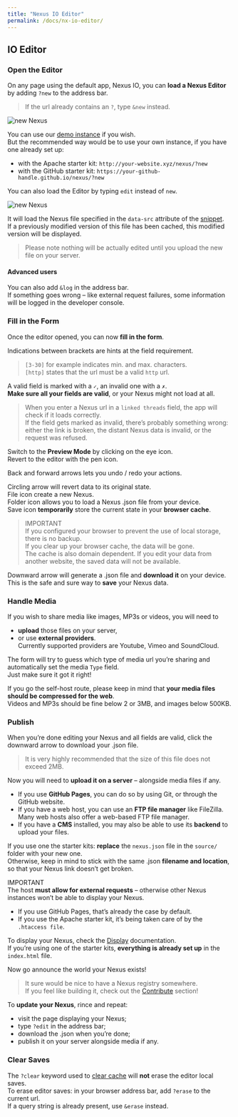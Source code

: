 ```yaml
---
title: "Nexus IO Editor"
permalink: /docs/nx-io-editor/
---
```

## IO Editor

### Open the Editor

On any page using the default app, Nexus IO, you can **load a Nexus Editor** by adding `?new` to the address bar.

> If the url already contains an `?`, type `&new` instead.

<img class="bordered" src="https://nexus-dock.github.io/img/nx-new.gif" alt="new Nexus">

You can use our <a href="/demo/nx-io/?new" target="_blank">demo instance</a> if you wish.  
But the recommended way would be to use your own instance, if you have one already set up:

*   with the Apache starter kit: `http://your-website.xyz/nexus/?new`
*   with the GitHub starter kit: `https://your-github-handle.github.io/nexus/?new`

You can also load the Editor by typing `edit` instead of `new`.

<img class="bordered" src="https://nexus-dock.github.io/img/nx-edit.gif" alt="new Nexus">

It will load the Nexus file specified in the `data-src` attribute of the [snippet](/docs/snippet/).  
If a previously modified version of this file has been cached, this modified version will be displayed.

> Please note nothing will be actually edited until you upload the new file on your server.

#### Advanced users

You can also add `&log` in the address bar.  
If something goes wrong – like external request failures, some information will be logged in the developer console.

### Fill in the Form

Once the editor opened, you can now **fill in the form**.

Indications between brackets are hints at the field requirement.

> `[3-30]` for example indicates min. and max. characters.  
> `[http]` states that the url must be a valid `http` url.

A valid field is marked with a `✓`, an invalid one with a `✗`.  
**Make sure all your fields are valid**, or your Nexus might not load at all.

> When you enter a Nexus url in a `linked threads` field, the app will check if it loads correctly.  
> If the field gets marked as invalid, there’s probably something wrong:  
> either the link is broken, the distant Nexus data is invalid, or the request was refused.

Switch to the **Preview Mode** by clicking on the eye icon.  
Revert to the editor with the pen icon.

Back and forward arrows lets you undo / redo your actions.

Circling arrow will revert data to its original state.  
File icon create a new Nexus.  
Folder icon allows you to load a Nexus .json file from your device.  
Save icon **temporarily** store the current state in your **browser cache**.

> IMPORTANT  
> If you configured your browser to prevent the use of local storage, there is no backup.  
> If you clear up your browser cache, the data will be gone.  
> The cache is also domain dependent. If you edit your data from another website, the saved data will not be available.

Downward arrow will generate a .json file and **download it** on your device.  
This is the safe and sure way to **save** your Nexus data.

### Handle Media

If you wish to share media like images, MP3s or videos, you will need to 
- **upload** those files on your server,   
- or use **external providers**.  
  Currently supported providers are Youtube, Vimeo and SoundCloud.

The form will try to guess which type of media url you’re sharing and automatically set the media `Type` field.  
Just make sure it got it right!

If you go the self-host route, please keep in mind that **your media files should be compressed for the web**.  
Videos and MP3s should be fine below 2 or 3MB, and images below 500KB.

### Publish

When you’re done editing your Nexus and all fields are valid, click the downward arrow to download your .json file.

> It is very highly recommended that the size of this file does not exceed 2MB.

Now you will need to **upload it on a server** – alongside media files if any.

*   If you use **GitHub Pages**, you can do so by using Git, or through the GitHub website.
*   If you have a web host, you can use an **FTP file manager** like FileZilla.  
    Many web hosts also offer a web-based FTP file manager.
*   If you have a **CMS** installed, you may also be able to use its **backend** to upload your files.

If you use one the starter kits: **replace** the `nexus.json` file in the `source/` folder with your new one.  
Otherwise, keep in mind to stick with the same .json **filename and location**, so that your Nexus link doesn’t get broken.

IMPORTANT  
The host **must allow for external requests** – otherwise other Nexus instances won’t be able to display your Nexus.

*   If you use GitHub Pages, that’s already the case by default.
*   If you use the Apache starter kit, it’s being taken care of by the `.htaccess file`.

To display your Nexus, check the [Display](/pages/display/) documentation.  
If you’re using one of the starter kits, **everything is already set up** in the `index.html` file.

Now go announce the world your Nexus exists!

> It sure would be nice to have a Nexus registry somewhere.  
> If you feel like building it, check out the [Contribute](/pages/contribute/) section!

To **update your Nexus**, rince and repeat:

*   visit the page displaying your Nexus;
*   type `?edit` in the address bar;
*   download the .json when you’re done;
*   publish it on your server alongside media if any.

### Clear Saves

The `?clear` keyword used to [clear cache](/pages/display#clear-cache) will **not** erase the editor local saves.  
To erase editor saves: in your browser address bar, add `?erase` to the current url.  
If a query string is already present, use `&erase` instead.